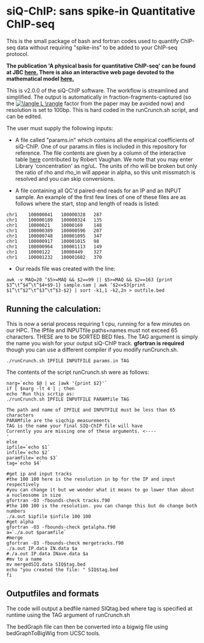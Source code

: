 # siQ-ChIP: sans spike-in Quantitative ChIP-seq
This is the small package of bash and fortran codes used to quantify ChIP-seq data without requiring "spike-ins" to be added to your ChIP-seq protocol.

**The publication 'A physical basis for quantitative ChIP-seq' can be found at JBC [here.](https://www.jbc.org/content/early/2020/09/29/jbc.RA120.015353) There is also an interactive web page devoted to the mathematical model [here.](http://proteinknowledge.com/siqD3/)**

This is v2.0.0 of the siQ-ChIP software. The workflow is streamlined and simplified. The output is automatically in fraction-fragments-captured (so the <a href="https://www.codecogs.com/eqnedit.php?latex=\langle&space;L&space;\rangle" target="_blank"><img src="https://latex.codecogs.com/gif.latex?\langle&space;L&space;\rangle" title="\langle L \rangle" /></a> factor from the paper may be avoided now) and resolution is set to 100bp. This is hard coded in the runCrunch.sh script, and can be edited.

The user must supply the following inputs:

- A file called "params.in" which contains all the empirical coefficients of siQ-ChIP. One of our params.in files is included in this repository for reference. The file contents are given by a column of the interactive table [here](./interactive_siQ_table.xlsx) contributed by Robert Vaughan. We note that you may enter Library 'concentration' as ng/uL. The units of rho will be broken but only the ratio of rho and rho_in will appear in alpha, so this unit missmatch is resolved and you can skip conversions.


- A file containing all QC'd paired-end reads for an IP and an INPUT sample. An example of the first few lines of one of these files are as follows where the start, stop and length of reads is listed:

~~~~
chr1	100000041	100000328	287
chr1	100000189	100000324	135
chr1	10000021	10000169	148
chr1	100000389	100000596	207
chr1	100000748	100001095	347
chr1	100000917	100001015	98
chr1	100000964	100001113	149
chr1	10000122	10000449	327
chr1	100001232	100001602	370
~~~~

- Our reads file was created with the line:
~~~~
awk -v MAQ=20 ‘$5>=MAQ && $2==99 || $5>=MAQ && $2==163 {print $3”\t”$4”\t”$4+$9-1} sample.sam | awk ‘$2<=$3{print $1”\t”$2”\t”$3”\t”$3-$2} | sort -k1,1 -k2,2n > outfile.bed
~~~~

## Running the calculation:

This is now a serial process requiring 1 cpu, running for a few minutes on our HPC. The IPfile and INPUTfile paths+names must not exceed 65 characters. THESE are to be SORTED BED files. The TAG argument is simply the name you wish for your output siQ-ChIP track. **gfortran is required** though you can use a different compiler if you modify runCrunch.sh.

~~~~
./runCrunch.sh IPFILE INPUTFILE params.in TAG
~~~~

The contents of the script runCrunch.sh were as follows:

~~~~
narg=`echo $@ | wc |awk '{print $2}'`
if [ $narg -lt 4 ] ; then
echo 'Run this scrtip as:
./runCrunch.sh IPFILE INPUTFILE PARAMfile TAG

The path and name of IPFILE and INPUTFILE must be less than 65 characters
PARAMfile are the siqchip measurements
TAG is the name your final SIQ-ChIP file will have
Currently you are missing one of these arguments. <----
'
else 
ipfile=`echo $1`
infile=`echo $2`
paramfile=`echo $3`
tag=`echo $4`

#get ip and input tracks
#the 100 100 here is the resolution in bp for the IP and input respectively
#you can change it but we wonder what it means to go lower than about a nucleosome in size
gfortran -O3 -fbounds-check tracks.f90
#the 100 100 is the resolution. you can change this but do change both numbers
./a.out $ipfile $infile 100 100 
#get alpha
gfortran -O3 -fbounds-check getalpha.f90
a=`./a.out $paramfile`
#merge
gfortran -O3 -fbounds-check mergetracks.f90
./a.out IP.data IN.data $a
#./a.out IP.data INave.data $a
#mv to a name
mv mergedSIQ.data SIQ$tag.bed
echo "you created the file: " SIQ$tag.bed
fi
~~~~


## Outputfiles and formats

The code will output a bedfile named SIQtag.bed where tag is specified at runtime using the TAG argument of runCrunch.sh

The bedGraph file can then be converted into a bigwig file using bedGraphToBigWig from UCSC tools.
